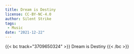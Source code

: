 ```yaml
---
title: Dream is Destiny
license: CC-BY-NC-4.0
author: Silent Strike
tags:
 - Music
date: "2021-12-22"
---
```


{{< bc track="3709650324" >}}
Dream is Destiny
{{< /bc >}}